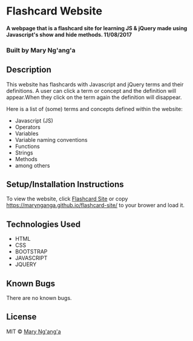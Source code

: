 # Flashcard Website

#### A webpage that is a flashcard site for learning JS & jQuery made using Javascript's show and hide methods. 11/08/2017

### Built by  **Mary Ng'ang'a**

## Description
This website has flashcards with Javascript and jQuery terms and their definitions.
A user can click a term or concept and the definition will appear.When they click on the term again the 
definition will disappear.

Here is a list of (some) terms and concepts defined within the website:

* Javascript (JS)
* Operators
* Variables
* Variable naming conventions
* Functions
* Strings
* Methods
* among others


## Setup/Installation Instructions
To view the website, click [Flashcard Site](https://marynganga.github.io/flashcard-site) 
or copy https://marynganga.github.io/flashcard-site/ to your brower and load it.

## Technologies Used

* HTML
* CSS
* BOOTSTRAP
* JAVASCRIPT
* JQUERY

## Known Bugs

There are no known bugs.

## License

MIT &copy; [Mary Ng'ang'a](https://github.com/marynganga)
 
 
